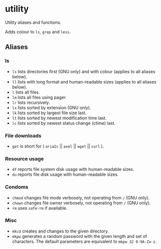 utility
=======

Utility aliases and functions.

Adds colour to `ls`, `grep` and `less`.

Aliases
-------

### ls

  * `ls` lists directories first (GNU only) and with colour (applies to all aliases below).
  * `ll` lists with long format and human-readable sizes (applies to all aliases below).
  * `l`  lists all files.
  * `lm` lists all files using pager.
  * `lr` lists recursively.
  * `lx` lists sorted by extension (GNU only).
  * `lk` lists sorted by largest file size last.
  * `lt` lists sorted by newest modification time last.
  * `lc` lists sorted by newest status change (ctime) last.

### File downloads

  * `get` is short for ( `aria2c` || `axel` || `wget` || `curl` ).

### Resource usage

  * `df` reports file system disk usage with human-readable sizes.
  * `du` reports file disk usage with human-readable sizes.

### Condoms

  * `chmod` changes file mode verbosely, not operating from `/` (GNU only).
  * `chown` changes file owner verbosely, not operating from `/` (GNU only).
  * `rm` uses `safe-rm` if available.

### Misc

  * `mkcd` creates and changes to the given directory.
  * `mkpw` generates a random password with the given length and set of characters.
    The default parameters are equivalent to `mkpw 32 0-9A-Za-z`.
